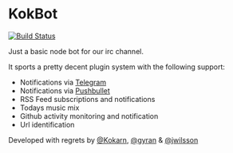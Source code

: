 KokBot
======

[![Build Status](https://travis-ci.org/kokarn/KokBot.svg?branch=2.0.0)](https://travis-ci.org/kokarn/KokBot)

Just a basic node bot for our irc channel.

It sports a pretty decent plugin system with the following support:

* Notifications via [Telegram](https://telegram.org)
* Notifications via [Pushbullet](https://www.pushbullet.com)
* RSS Feed subscriptions and notifications
* Todays music mix
* Github activity monitoring and notification
* Url identification

Developed with regrets by [@Kokarn](https://github.com/kokarn/), [@gyran](https://github.com/gyran/) & [@jwilsson](https://github.com/jwilsson/)

